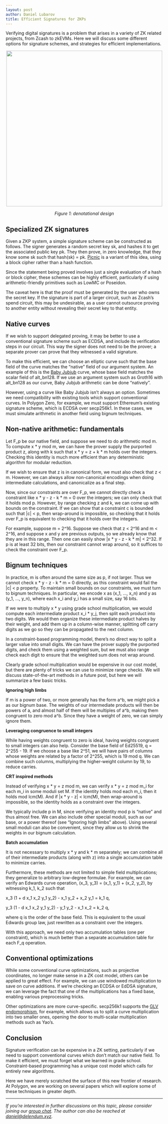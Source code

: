 ```yaml
---
layout: post
author: Daniel Lubarov
title: Efficient Signatures for ZKPs
--- 
```


Verifying digital signatures is a problem that arises in a variety of ZK related projects, from Zcash to zkEVMs. Here we will discuss some different options for signature schemes, and strategies for efficient implementations.


<img src="https://raw.githubusercontent.com/iyusufali/delendum.xyz/main/assets/posts/2022-08-05-efficient-signatures/figure1.jpeg" width="500" style="display: block;margin-left: auto;margin-right: auto;">
<p style="text-align:center; font-style: italic;"> Figure 1: denotational design</p>



## Specialized ZK signatures

Given a ZKP system, a simple signature scheme can be constructed as follows. The signer generates a random secret key sk, and hashes it to get the associated public key pk. They then prove, in zero knowledge, that they know some sk such that hash(sk) = pk. [Picnic](https://microsoft.github.io/Picnic/) is a variant of this idea, using a block cipher rather than a hash function.

Since the statement being proved involves just a single evaluation of a hash or block cipher, these schemes can be highly efficient, particularly if using arithmetic-friendly primitives such as LowMC or Poseidon.

The caveat here is that the proof must be generated by the user who owns the secret key. If the signature is part of a larger circuit, such as Zcash’s spend circuit, this may be undesirable, as a user cannot outsource proving to another entity without revealing their secret key to that entity.


## Native curves

If we wish to support delegated proving, it may be better to use a conventional signature scheme such as ECDSA, and include its verification steps in our circuit. This way the signer does not need to be the prover; a separate prover can prove that they witnessed a valid signature.

To make this efficient, we can choose an elliptic curve such that the base field of the curve matches the “native” field of our argument system. An example of this is the [Baby Jubjub](https://eips.ethereum.org/EIPS/eip-2494) curve, whose base field matches the scalar field of alt_bn128. If we use an argument system such as Groth16 with alt_bn128 as our curve, Baby Jubjub arithmetic can be done “natively”.

However, using a curve like Baby Jubjub isn’t always an option. Sometimes we need compatibility with existing tools which support conventional curves. In Polygon Zero, for example, we must support Ethereum’s existing signature scheme, which is ECDSA over secp256k1. In these cases, we must simulate arithmetic in another field using bignum techniques.


## Non-native arithmetic: fundamentals

Let F_p be our native field, and suppose we need to do arithmetic mod m. To compute x * y mod m, we can have the prover supply the purported product z, along with k such that x * y = z + k * m holds over the integers. Checking this identity is much more efficient than any deterministic algorithm for modular reduction.

If we wish to ensure that z is in canonical form, we must also check that z &lt; m. However, we can always allow non-canonical encodings when doing intermediate calculations, and canonicalize as a final step.

Now, since our constraints are over F_p, we cannot directly check a constraint like x * y - z - k * m = 0 over the integers; we can only check that it holds mod p. However, by range checking z and k, we can come up with bounds on the constraint. If we can show that a constraint c is bounded such that |c| &lt; p, then wrap-around is impossible, so checking that it holds over F_p is equivalent to checking that it holds over the integers.

For example, suppose m = 2^16. Suppose we check that z &lt; 2^16 and m &lt; 2^16, and suppose x and y are previous outputs, so we already know that they are in this range. Then one can easily show |x * y - z - k * m| &lt; 2^32. If p is at least 32 bits, then our constraint cannot wrap around, so it suffices to check the constraint over F_p.


## Bignum techniques

In practice, m is often around the same size as p, if not larger. Thus we cannot check x * y - z - k * m = 0 directly, as this constraint would fail the |c| &lt; p property. To maintain small bounds on our constraints, we must turn to bignum techniques. In particular, we encode x as (x_1, …, x_n) and y as (y_1, …, y_n), where each x_i and y_i has a small size, say 16 bits.

If we were to multiply x * y using grade school multiplication, we would compute each intermediate product x_i * y_j, then split each product into two digits. We would then organize these intermediate product halves by their weight, and add them up in a column-wise manner, splitting off carry digits as we go so they can be propagated to the next column.

In a constraint-based programming model, there’s no direct way to split a larger value into small digits. We can have the prover supply the purported digits, and check them using a weighted sum, but we must also range check each digit to ensure that the weighted sum does not wrap around.

Clearly grade school multiplication would be expensive in our cost model, but there are plenty of tricks we can use to minimize range checks. We will discuss state-of-the-art methods in a future post, but here we will summarize a few basic tricks.

**Ignoring high limbs**

If m is a power of two, or more generally has the form a^b, we might pick a as our bignum base. The weights of our intermediate products will then be powers of a, and almost half of them will be multiples of a^b, making them congruent to zero mod a^b. Since they have a weight of zero, we can simply ignore them.

**Leveraging congruence to small integers**

While having weights congruent to zero is ideal, having weights congruent to small integers can also help. Consider the base field of Ed25519, q = 2^255 - 19. If we choose a base like 2^51, we will have pairs of columns whose weights are related by a factor of 2^255, which is 19 mod q. We can combine such columns, multiplying the higher-weight column by 19, to reduce carries.

**CRT inspired methods**

Instead of verifying x * y = z mod m, we can verify x * y = z mod m_i for each m_i in some moduli set M. If the identity holds mod each m_i, then it holds mod lcm(M). And if |x * y - z| &lt; lcm(M), then wrap-around is impossible, so the identity holds as a constraint over the integers.

We typically include p in M, since verifying an identity mod p is “native” and thus almost free. We can also include other special moduli, such as our base, or a power thereof (see “Ignoring high limbs” above). Using several small moduli can also be convenient, since they allow us to shrink the weights in our bignum calculation.

**Batch accumulation**

It is not necessary to multiply x * y and k * m separately; we can combine all of their intermediate products (along with z) into a single accumulation table to minimize carries.

Furthermore, these methods are not limited to simple field multiplications; they generalize to arbitrary low-degree formulae. For example, we can verify an Edwards curve operation, (x_3, y_3) = (x_1, y_1) + (x_2, y_2), by witnessing k_1, k_2 such that

x_3 (1 + d x_1 x_2 y_1 y_2) - x_1 y_2 + x_2 y_1 = k_1 q,

y_3 (1 - d x_1 x_2 y_1 y_2) - y_1 y_2 - x_1 x_2 = k_2 q,

where q is the order of the base field. This is equivalent to the usual Edwards group law, just rewritten as a constraint over the integers.

With this approach, we need only two accumulation tables (one per constraint), which is much better than a separate accumulation table for each F_q operation.


## **Conventional optimizations**

While some conventional curve optimizations, such as projective coordinates, no longer make sense in a ZK cost model, others can be applied to great effect. For example, we can use windowed multiplication to save on curve additions. If we’re checking an ECDSA or EdDSA signature, we can leverage the fact that one of the multiplications has a fixed base, enabling various preprocessing tricks.

Other optimizations are more curve-specific. secp256k1 supports the [GLV endomorphism](https://link.springer.com/chapter/10.1007/3-540-44647-8_11), for example, which allows us to split a curve multiplication into two smaller ones, opening the door to multi-scalar multiplication methods such as Yao’s.


## **Conclusion**

Signature verification can be expensive in a ZK setting, particularly if we need to support conventional curves which don’t match our native field. To make it efficient, we must forget what we learned in grade school. Constraint-based programming has a unique cost model which calls for entirely new algorithms.

Here we have merely scratched the surface of this new frontier of research. At Polygon, we are working on several papers which will explore some of these techniques in greater depth.

__________________________________

_If you’re interested in further discussions on this topic, please consider joining our [group chat](https://t.me/+gucKN1RBchMxMjVh). The author can also be reached at daniel@delendum.xyz._

